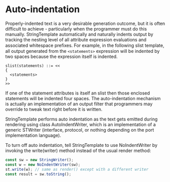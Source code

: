 # Auto-indentation

Properly-indented text is a very desirable generation outcome, but it is often difficult to achieve - particularly when the programmer must do this manually. StringTemplate automatically and naturally indents output by tracking the nesting level of all attribute expression evaluations and associated whitespace preﬁxes. For example, in the following slist template, all output generated from the `<statements>` expression will be indented by two spaces because the expression itself is indented.

```
slist(statements) ::= <<
{
  <statements>
}
>>
```

If one of the statement attributes is itself an slist then those enclosed statements will be indented four spaces. The auto-indentation mechanism is actually an implementation of an output filter that programmers may override to tweak text right before it is written.

StringTemplate performs auto indentation as the text gets emitted during rendering using class AutoIndentWriter, which is an implementation of a generic STWriter (interface, protocol, or nothing depending on the port implementation language).

To turn off auto indentation, tell StringTemplate to use NoIndentWriter by invoking the write(writer) method instead of the usual render method:

```typescript
const sw = new StringWriter();
const w = new NoIndentWriter(sw);
st.write(w); // same as render() except with a different writer
const result = sw.toString();
```
